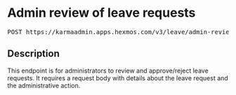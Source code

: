 # Admin review of leave requests

<pre id='liveapi-code'>POST https://karmaadmin.apps.hexmos.com/v3/leave/admin-review
</pre>

## Description
This endpoint is for administrators to review and approve/reject leave requests.
It requires a request body with details about the leave request and the administrative action.


